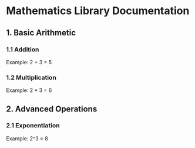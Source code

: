 # Mathematics Library Documentation

## 1. Basic Arithmetic
### 1.1 Addition
Example: 2 + 3 = 5

### 1.2 Multiplication
Example: 2 * 3 = 6  

## 2. Advanced Operations
### 2.1 Exponentiation
Example: 2^3 = 8